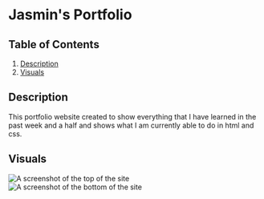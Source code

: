 # Jasmin's Portfolio



## Table of Contents
 1. [Description](#Description)
 2. [Visuals](#Visuals)
 

 ## Description
 This portfolio website created to show everything that I have learned in the past week and a half and shows what I am currently able to do in html and css.

 ## Visuals
 ![A screenshot of the top of the site]()
 ![A screenshot of the bottom of the site]()